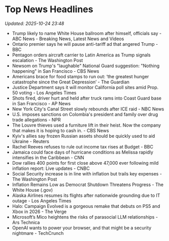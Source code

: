 # Top News Headlines

_Updated: 2025-10-24 23:48_

- Trump likely to name White House ballroom after himself, officials say - ABC News - Breaking News, Latest News and Videos
- Ontario premier says he will pause anti-tariff ad that angered Trump - BBC
- Pentagon orders aircraft carrier to Latin America as Trump signals escalation - The Washington Post
- Newsom on Trump's "laughable" National Guard suggestion: "Nothing happening" in San Francisco - CBS News
- Americans brace for food stamps to run out: ‘the greatest hunger catastrophe since the Great Depression’ - The Guardian
- Justice Department says it will monitor California poll sites amid Prop. 50 voting - Los Angeles Times
- Shots fired, driver hurt and held after truck rams into Coast Guard base in San Francisco - AP News
- New York City's Canal Street slowly rebounds after ICE raid - NBC News
- U.S. imposes sanctions on Colombia's president and family over drug trade allegations - NPR
- The Louvre thieves used a furniture lift in their heist. Now the company that makes it is hoping to cash in. - CBS News
- Kyiv's allies say frozen Russian assets should be quickly used to aid Ukraine - Reuters
- Rachel Reeves refuses to rule out income tax rises at Budget - BBC
- Jamaica could face days of hurricane conditions as Melissa rapidly intensifies in the Caribbean - CNN
- Dow rallies 400 points for first close above 47,000 ever following mild inflation report: Live updates - CNBC
- Social Security increase is in line with inflation but trails key expenses - The Washington Post
- Inflation Remains Low as Democrat Shutdown Threatens Progress - The White House (.gov)
- Alaska Airlines resumes its flights after nationwide grounding due to IT outage - Los Angeles Times
- Halo: Campaign Evolved is a gorgeous remake that debuts on PS5 and Xbox in 2026 - The Verge
- Microsoft’s Mico heightens the risks of parasocial LLM relationships - Ars Technica
- OpenAI wants to power your browser, and that might be a security nightmare - TechCrunch